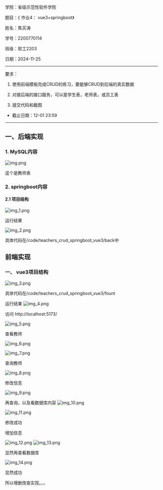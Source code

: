 

学院：省级示范性软件学院

题目：《 作业4： vue3+springboot》

姓名：焦买涛

学号：2200770114

班级：软工2203

日期：2024-11-25



***


要求：

1. 使用前端模板完成CRUD的练习，要能够CRUD到后端的真实数据

2. 对接后端的接口服务，可以是学生表，老师表，或员工表

3. 提交代码和截图

* 截止日期：12-01 23:59


***

## 一、后端实现

### 1. MySQL内容

![img.png](img.png)

这个是教师表

### 2. springboot内容

#### 2.1 项目结构

![img_1.png](img_1.png)

运行结果

![img_2.png](img_2.png)

具体代码在/code/teachers_crud_springboot_vue3/back中


## 前端实现

### 一、 vue3项目结构

![img_3.png](img_3.png)

具体代码在/code/teachers_crud_springboot_vue3/fount

运行结果
![img_4.png](img_4.png)

访问  http://localhost:5173/

![img_5.png](img_5.png)


查看教师

![img_6.png](img_6.png)

![img_7.png](img_7.png)


查询教师

![img_8.png](img_8.png)

修改信息

![img_9.png](img_9.png)


再查询，以及看数据库内容
![img_10.png](img_10.png)


![img_11.png](img_11.png)


修改成功


增加信息

![img_12.png](img_12.png)
![img_13.png](img_13.png)


显然再查看数据库

![img_14.png](img_14.png)


显然成功


所以增删改查实现。。。









